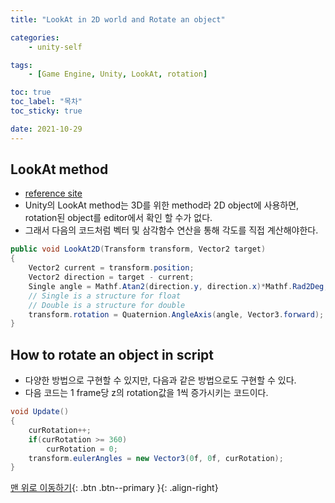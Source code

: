 ```yaml
---
title: "LookAt in 2D world and Rotate an object"

categories:
    - unity-self

tags:
    - [Game Engine, Unity, LookAt, rotation]

toc: true
toc_label: "목차"
toc_sticky: true

date: 2021-10-29
---
```


## LookAt method
- [reference site](https://forum.unity.com/threads/2d-look-at-object-disappears.390105/)
- Unity의 LookAt method는 3D를 위한 method라 2D object에 사용하면, rotation된 object를 editor에서 확인 할 수가 없다.
- 그래서 다음의 코드처럼 벡터 및 삼각함수 연산을 통해 각도를 직접 계산해야한다.
```c#
public void LookAt2D(Transform transform, Vector2 target)
{
    Vector2 current = transform.position;
    Vector2 direction = target - current;
    Single angle = Mathf.Atan2(direction.y, direction.x)*Mathf.Rad2Deg;
    // Single is a structure for float
    // Double is a structure for double
    transform.rotation = Quaternion.AngleAxis(angle, Vector3.forward);
}
```

## How to rotate an object in script
- 다양한 방법으로 구현할 수 있지만, 다음과 같은 방법으로도 구현할 수 있다.
- 다음 코드는 1 frame당 z의 rotation값을 1씩 증가시키는 코드이다.
```c#
void Update()
{
    curRotation++;
    if(curRotation >= 360)
        curRotation = 0;
    transform.eulerAngles = new Vector3(0f, 0f, curRotation);
}
```

[맨 위로 이동하기](#){: .btn .btn--primary }{: .align-right}